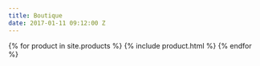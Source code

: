 ```yaml
---
title: Boutique
date: 2017-01-11 09:12:00 Z
---
```


{% for product in site.products %}
  {% include product.html %}
{% endfor %}
